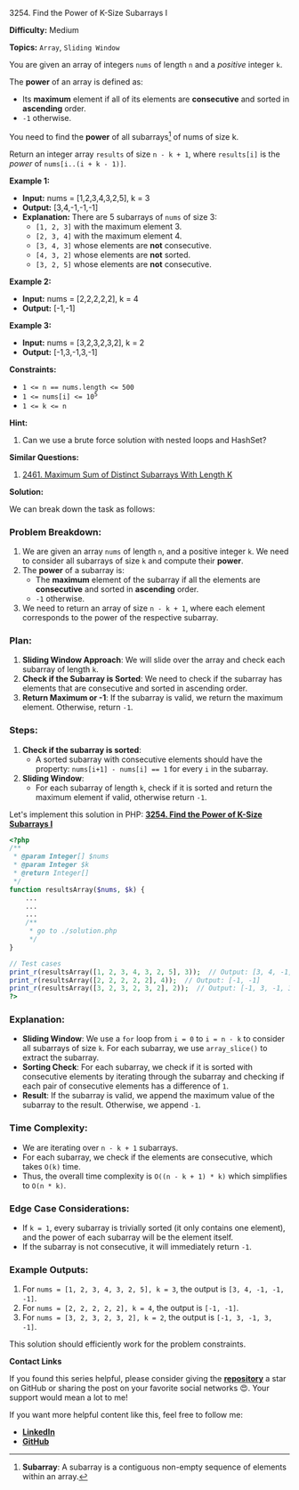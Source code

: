 3254\. Find the Power of K-Size Subarrays I

**Difficulty:** Medium

**Topics:** `Array`, `Sliding Window`

You are given an array of integers `nums` of length `n` and a _positive_ integer `k`.

The **power** of an array is defined as:

- Its **maximum** element if all of its elements are **consecutive** and sorted in **ascending** order.
- `-1` otherwise.

You need to find the **power** of all subarrays[^1] of nums of size k.

Return an integer array `results` of size `n - k + 1`, where `results[i]` is the _power_ of `nums[i..(i + k - 1)]`.

**Example 1:**

- **Input:** nums = [1,2,3,4,3,2,5], k = 3
- **Output:** [3,4,-1,-1,-1]
- **Explanation:** There are 5 subarrays of `nums` of size 3:
  - `[1, 2, 3]` with the maximum element 3.
  - `[2, 3, 4]` with the maximum element 4.
  - `[3, 4, 3]` whose elements are **not** consecutive.
  - `[4, 3, 2]` whose elements are **not** sorted.
  - `[3, 2, 5]` whose elements are **not** consecutive.


**Example 2:**

- **Input:** nums = [2,2,2,2,2], k = 4
- **Output:** [-1,-1]


**Example 3:**

- **Input:** nums = [3,2,3,2,3,2], k = 2
- **Output:** [-1,3,-1,3,-1]



**Constraints:**

- `1 <= n == nums.length <= 500`
- <code>1 <= nums[i] <= 10<sup>5</sup></code>
- `1 <= k <= n`


**Hint:**
1. Can we use a brute force solution with nested loops and HashSet?

[^1]: **Subarray**: 
A subarray is a contiguous non-empty sequence of elements within an array.



**Similar Questions:**
1. [2461. Maximum Sum of Distinct Subarrays With Length K](https://github.com/mah-shamim/leet-code-in-php/tree/main/algorithms/002461-maximum-sum-of-distinct-subarrays-with-length-k)



**Solution:**

We can break down the task as follows:

### Problem Breakdown:
1. We are given an array `nums` of length `n`, and a positive integer `k`. We need to consider all subarrays of size `k` and compute their **power**.
2. The **power** of a subarray is:
    - The **maximum** element of the subarray if all the elements are **consecutive** and sorted in **ascending** order.
    - `-1` otherwise.
3. We need to return an array of size `n - k + 1`, where each element corresponds to the power of the respective subarray.

### Plan:
1. **Sliding Window Approach**: We will slide over the array and check each subarray of length `k`.
2. **Check if the Subarray is Sorted**: We need to check if the subarray has elements that are consecutive and sorted in ascending order.
3. **Return Maximum or -1**: If the subarray is valid, we return the maximum element. Otherwise, return `-1`.

### Steps:
1. **Check if the subarray is sorted**:
    - A sorted subarray with consecutive elements should have the property: `nums[i+1] - nums[i] == 1` for every `i` in the subarray.
2. **Sliding Window**:
    - For each subarray of length `k`, check if it is sorted and return the maximum element if valid, otherwise return `-1`.

Let's implement this solution in PHP: **[3254. Find the Power of K-Size Subarrays I](https://github.com/mah-shamim/leet-code-in-php/tree/main/algorithms/003254-find-the-power-of-k-size-subarrays-i/solution.php)**

```php
<?php
/**
 * @param Integer[] $nums
 * @param Integer $k
 * @return Integer[]
 */
function resultsArray($nums, $k) {
    ...
    ...
    ...
    /**
     * go to ./solution.php
     */
}

// Test cases
print_r(resultsArray([1, 2, 3, 4, 3, 2, 5], 3));  // Output: [3, 4, -1, -1, -1]
print_r(resultsArray([2, 2, 2, 2, 2], 4));  // Output: [-1, -1]
print_r(resultsArray([3, 2, 3, 2, 3, 2], 2));  // Output: [-1, 3, -1, 3, -1]
?>
```

### Explanation:

- **Sliding Window**: We use a `for` loop from `i = 0` to `i = n - k` to consider all subarrays of size `k`. For each subarray, we use `array_slice()` to extract the subarray.
- **Sorting Check**: For each subarray, we check if it is sorted with consecutive elements by iterating through the subarray and checking if each pair of consecutive elements has a difference of `1`.
- **Result**: If the subarray is valid, we append the maximum value of the subarray to the result. Otherwise, we append `-1`.

### Time Complexity:
- We are iterating over `n - k + 1` subarrays.
- For each subarray, we check if the elements are consecutive, which takes `O(k)` time.
- Thus, the overall time complexity is `O((n - k + 1) * k)` which simplifies to `O(n * k)`.

### Edge Case Considerations:
- If `k = 1`, every subarray is trivially sorted (it only contains one element), and the power of each subarray will be the element itself.
- If the subarray is not consecutive, it will immediately return `-1`.

### Example Outputs:
1. For `nums = [1, 2, 3, 4, 3, 2, 5], k = 3`, the output is `[3, 4, -1, -1, -1]`.
2. For `nums = [2, 2, 2, 2, 2], k = 4`, the output is `[-1, -1]`.
3. For `nums = [3, 2, 3, 2, 3, 2], k = 2`, the output is `[-1, 3, -1, 3, -1]`.

This solution should efficiently work for the problem constraints.

**Contact Links**

If you found this series helpful, please consider giving the **[repository](https://github.com/mah-shamim/leet-code-in-php)** a star on GitHub or sharing the post on your favorite social networks 😍. Your support would mean a lot to me!

If you want more helpful content like this, feel free to follow me:

- **[LinkedIn](https://www.linkedin.com/in/arifulhaque/)**
- **[GitHub](https://github.com/mah-shamim)**

